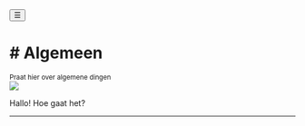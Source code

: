 <!-- Sidebar -->
<div class="w3-sidebar w3-bar-block" style="display:none" id="mySidebar">
  <button onclick="w3_close()" class="w3-bar-item w3-button w3-large">Close &times;</button>
  <p> ! - ALLEEN LEZEN</p>
  <a href="{{ site.base }}/servers/1" class="w3-bar-item w3-button w3-blue"># Algemeen</a>
</div>

<!-- Page Content -->
<div class="w3-teal">
  <button class="w3-button w3-teal w3-xlarge" onclick="w3_open()">☰</button>
  <div class="w3-container">
    <h1># Algemeen</h1>
    <sup>Praat hier over algemene dingen</sup>
  </div>
</div>

<div id="msg"></div>
<div class="w3-container w3-hover">
  <img src="{{ site.base }}/profile.jpg" style="max-width: 40px;">
  <p>Hallo! Hoe gaat het?</p>
  <hr>
</div>

<script>
function w3_open() {
  document.getElementById("mySidebar").style.width = "80%";
  document.getElementById("mySidebar").style.display = "block";
}

function w3_close() {
  document.getElementById("mySidebar").style.display = "none";
}
</script>

<script>
var cars = ["Hoi", "Max is een kat!", "Oke", "Hhahah", "Lool", "Gu", "Llallala", "Test", "Discord"];
var text = "";
var i;
for (i = 0; i < cars.length; i++) {
  text += "<div class=\"w3-container w3-hover\"><img src=\"{{ site.base }}/profile.jpg\" style=\"max-width: 40px;\"><p>" + cars[i] + "</p><hr></div><br>";
}
document.getElementById("msg").innerHTML = text;
</script>
